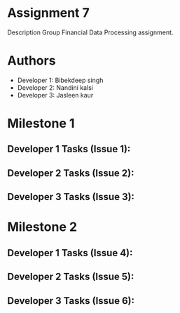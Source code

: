 # Assignment 7
Description
Group Financial Data Processing assignment.

# Authors
- Developer 1: Bibekdeep singh
- Developer 2: Nandini kalsi
- Developer 3: Jasleen kaur

# Milestone 1
## Developer 1 Tasks (Issue 1):
## Developer 2 Tasks (Issue 2):
## Developer 3 Tasks (Issue 3):

# Milestone 2
## Developer 1 Tasks (Issue 4):
## Developer 2 Tasks (Issue 5):
## Developer 3 Tasks (Issue 6):

